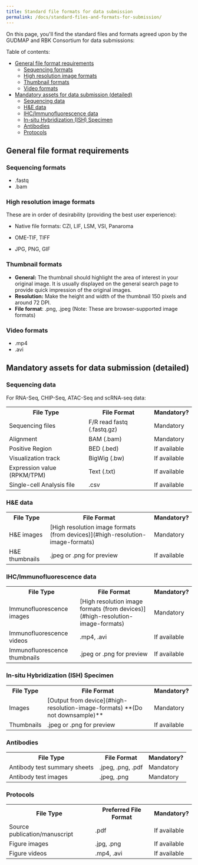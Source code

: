 ```yaml
---
title: Standard file formats for data submission
permalink: /docs/standard-files-and-formats-for-submission/
---
```


On this page, you'll find the standard files and formats agreed upon by the GUDMAP and RBK Consortium for data submissions:

Table of contents:
- [General file format requirements](#general-file-format-requirements)
  - [Sequencing formats](#sequencing-formats)
  - [High resolution image formats](#high-resolution-image-formats)
  - [Thumbnail formats](#thumbnail-formats)
  - [Video formats](#video-formats)
- [Mandatory assets for data submission (detailed)](#mandatory-assets-for-data-submission-detailed)
  - [Sequencing data](#sequencing-data)
  - [H\&E data](#he-data)
  - [IHC/Immunofluorescence data](#ihcimmunofluorescence-data)
  - [In-situ Hybridization (ISH) Specimen](#in-situ-hybridization-ish-specimen)
  - [Antibodies](#antibodies)
  - [Protocols](#protocols)


## General file format requirements

### Sequencing formats

* .fastq
* .bam


### High resolution image formats 

These are in order of desirability (providing the best user experience):

* Native file formats: CZI, LIF, LSM, VSI, Panaroma

* OME-TIF, TIFF

* JPG, PNG, GIF


### Thumbnail formats

* **General:** The thumbnail should highlight the area of interest in your original image. It is usually displayed on the general search page to provide quick impression of the original images.
* **Resolution:** Make the height and width of the thumbnail 150 pixels and around 72 DPI.
* **File format**: .png, .jpeg (Note: These are browser-supported image formats)

### Video formats

* .mp4
* .avi

## Mandatory assets for data submission (detailed)

### Sequencing data

For RNA-Seq, CHIP-Seq, ATAC-Seq and scRNA-seq data:

<table>
  <tr>
    <th>File Type</th>
    <th>File Format</th>
    <th>Mandatory?</th>
  </tr>
  <tr>
    <td>Sequencing files</td>
    <td>F/R read fastq (.fastq.gz)</td>
    <td>Mandatory</td>
  </tr>
  <tr>
    <td>Alignment </td>
    <td>BAM (.bam)</td>
    <td>Mandatory</td>
  </tr>
  <tr>
    <td>Positive Region</td>
    <td>BED (.bed)</td>
    <td>If available</td>
  </tr>
  <tr>
    <td>Visualization track</td>
    <td>BigWig (.bw)</td>
    <td>If available</td>
  </tr>
  <tr>
    <td>Expression value (RPKM/TPM)</td>
    <td>Text (.txt)</td>
    <td>If available</td>
  </tr>
  <tr>
    <td>Single-cell Analysis file</td>
    <td>.csv</td>
    <td>If available</td>
  </tr>
</table>


### H&E data

<table>
  <tr>
    <th>File Type</th>
    <th>File Format</th>
    <th>Mandatory?</th>
  </tr>
  <tr>
    <td>H&E images</td>
    <td>[High resolution image formats (from devices)](#high-resolution-image-formats)</td>
    <td>Mandatory</td>
  </tr>
  <tr>
    <td>H&E thumbnails</td>
    <td>.jpeg or .png for preview</td>
    <td>If available</td>
  </tr>
</table>


### IHC/Immunofluorescence data

<table>
  <tr>
    <th>File Type</th>
    <th>File Format</th>
    <th>Mandatory?</th>
  </tr>
  <tr>
    <td>Immunofluorescence images </td>
    <td>[High resolution image formats (from devices)](#high-resolution-image-formats)</td>
    <td>Mandatory</td>
  </tr>
  <tr>
    <td>Immunofluorescence videos</td>
    <td>.mp4, .avi</td>
    <td>If available</td>
  </tr>
  <tr>
    <td>Immunofluorescence thumbnails</td>
    <td>.jpeg or .png for preview</td>
    <td>If available</td>
  </tr>
</table>


### In-situ Hybridization (ISH) Specimen

<table>
  <tr>
    <th>File Type</th>
    <th>File Format</th>
    <th>Mandatory?</th>
  </tr>
  <tr>
    <td>Images</td>
    <td>[Output from device](#high-resolution-image-formats) **(Do not downsample)**</td>
    <td>Mandatory</td>
  </tr>
  <tr>
    <td>Thumbnails</td>
    <td>.jpeg or .png for preview</td>
    <td>If available</td>
  </tr>
</table>


### Antibodies

<table>
  <tr>
    <th>File Type</th>
    <th>File Format</th>
    <th>Mandatory?</th>
  </tr>
  <tr>
    <td>Antibody test summary sheets</td>
    <td>.jpeg, .png, .pdf</td>
    <td>Mandatory</td>
  </tr>
  <tr>
    <td>Antibody test images</td>
    <td>.jpeg, .png</td>
    <td>Mandatory</td>
  </tr>
</table>


### Protocols

<table>
  <tr>
    <th>File Type</th>
    <th>Preferred File Format</th>
    <th>Mandatory?</th>
  </tr>
  <tr>
    <td>Source publication/manuscript</td>
    <td>.pdf</td>
    <td>If available</td>
  </tr>
  <tr>
    <td>Figure images</td>
    <td>.jpg, .png</td>
    <td>If available</td>
  </tr>
  <tr>
    <td>Figure videos</td>
    <td>.mp4, .avi</td>
    <td>If available</td>
  </tr>
</table>


